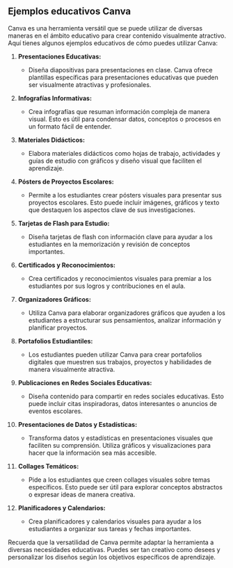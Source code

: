## Ejemplos educativos Canva

Canva es una herramienta versátil que se puede utilizar de diversas maneras en el ámbito educativo para crear contenido visualmente atractivo. Aquí tienes algunos ejemplos educativos de cómo puedes utilizar Canva:

1. **Presentaciones Educativas:**
   - Diseña diapositivas para presentaciones en clase. Canva ofrece plantillas específicas para presentaciones educativas que pueden ser visualmente atractivas y profesionales.

2. **Infografías Informativas:**
   - Crea infografías que resuman información compleja de manera visual. Esto es útil para condensar datos, conceptos o procesos en un formato fácil de entender.

3. **Materiales Didácticos:**
   - Elabora materiales didácticos como hojas de trabajo, actividades y guías de estudio con gráficos y diseño visual que faciliten el aprendizaje.

4. **Pósters de Proyectos Escolares:**
   - Permite a los estudiantes crear pósters visuales para presentar sus proyectos escolares. Esto puede incluir imágenes, gráficos y texto que destaquen los aspectos clave de sus investigaciones.

5. **Tarjetas de Flash para Estudio:**
   - Diseña tarjetas de flash con información clave para ayudar a los estudiantes en la memorización y revisión de conceptos importantes.

6. **Certificados y Reconocimientos:**
   - Crea certificados y reconocimientos visuales para premiar a los estudiantes por sus logros y contribuciones en el aula.

7. **Organizadores Gráficos:**
   - Utiliza Canva para elaborar organizadores gráficos que ayuden a los estudiantes a estructurar sus pensamientos, analizar información y planificar proyectos.

8. **Portafolios Estudiantiles:**
   - Los estudiantes pueden utilizar Canva para crear portafolios digitales que muestren sus trabajos, proyectos y habilidades de manera visualmente atractiva.

9. **Publicaciones en Redes Sociales Educativas:**
   - Diseña contenido para compartir en redes sociales educativas. Esto puede incluir citas inspiradoras, datos interesantes o anuncios de eventos escolares.

10. **Presentaciones de Datos y Estadísticas:**
    - Transforma datos y estadísticas en presentaciones visuales que faciliten su comprensión. Utiliza gráficos y visualizaciones para hacer que la información sea más accesible.

11. **Collages Temáticos:**
    - Pide a los estudiantes que creen collages visuales sobre temas específicos. Esto puede ser útil para explorar conceptos abstractos o expresar ideas de manera creativa.

12. **Planificadores y Calendarios:**
    - Crea planificadores y calendarios visuales para ayudar a los estudiantes a organizar sus tareas y fechas importantes.

Recuerda que la versatilidad de Canva permite adaptar la herramienta a diversas necesidades educativas. Puedes ser tan creativo como desees y personalizar los diseños según los objetivos específicos de aprendizaje.


